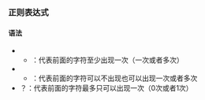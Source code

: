 ### 正则表达式

#### 语法
- + ：代表前面的字符至少出现一次（一次或者多次）  
- * ：代表前面的字符可以不出现也可以出现一次或者多次  
- ？：代表前面的字符最多只可以出现一次（0次或者1次）  
